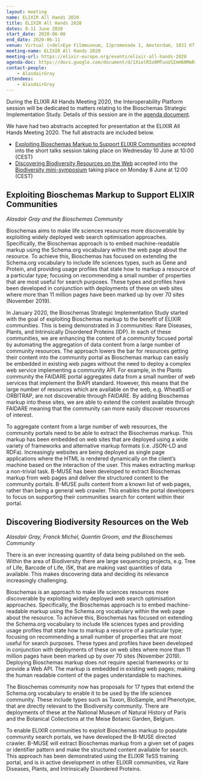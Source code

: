 ```yaml
---
layout: meeting
name: ELIXIR All Hands 2020
title: ELIXIR All Hands 2020
dates: 8-11 June 2020
start_date: 2020-06-08
end_date: 2020-06-11
venue: Virtual (<del>Eye Filmmuseum, IJpromenade 1, Amsterdam, 1031 KT, Netherlands</del>)
meeting-name: ELIXIR All Hands 2020
meeting-url: https://elixir-europe.org/events/elixir-all-hands-2020
agenda-doc: https://docs.google.com/document/d/1XielRIo0MTuoUSImH6NMmR-Zp0JDQ2sMSrd0knTthX4/edit?usp=sharing
contact-people:
    - AlasdairGray
attendees:
    - AlasdairGray
---
```


During the ELIXIR All Hands Meeting 2020, the Interoperability Platform session will be dedicated to matters relating to the Bioschemas Strategic Implementation Study. Details of this session are in the [agenda document]({{agenda-doc}}).

We have had two abstracts accepted for presentation at the ELIXIR All Hands Meeting 2020. The full abstracts are included below.

- [Exploiting Bioschemas Markup to Support ELIXIR Communities](#exploiting-bioschemas-markup-to-support-elixir-communities) accepted into the short talks session taking place on Wednesday 10 June at 10:00 (CEST)
- [Discovering Biodiversity Resources on the Web](#discovering-biodiversity-resources-on-the-web) accepted into the [Biodiversity mini-symposium](https://docs.google.com/document/d/11NDVkT5baCmFfA0bUdIxCauiKhfQofQPiXkJsnVAbP0/edit?usp=sharing) taking place on Monday 8 June at 12:00 (CEST)


## Exploiting Bioschemas Markup to Support ELIXIR Communities

_Alasdair Gray and the Bioschemas Community_

Bioschemas aims to make life sciences resources more discoverable by exploiting widely deployed web search optimisation approaches. Specifically, the Bioschemas approach is to embed machine-readable markup using the Schema.org vocabulary within the web page about the resource. To achieve this, Bioschemas has focused on extending the Schema.org vocabulary to include life sciences types, such as Gene and Protein, and providing usage profiles that state how to markup a resource of a particular type; focusing on recommending a small number of properties that are most useful for search purposes. These types and profiles have been developed in conjunction with deployments of these on web sites where more than 11 million pages have been marked up by over 70 sites (November 2019).

In January 2020, the Bioschemas Strategic Implementation Study started with the goal of exploiting Bioschemas markup to the benefit of ELIXIR communities. This is being demonstrated in 3 communities: Rare Diseases, Plants, and Intrinsically Disordered Proteins (IDP). In each of these communities, we are enhancing the content of a community focused portal by automating the aggregation of data content from a large number of community resources. The approach lowers the bar for resources getting their content into the community portal as Bioschemas markup can easily be embedded in existing web pages without the need to deploy a complex web service implementing a community API. For example, in the Plants community the FAIDARE portal aggregates data from a small number of web services that implement the BrAPI standard. However, this means that the large number of resources which are available on the web, e.g. WheatIS or ORBITRAP, are not discoverable through FAIDARE. By adding Bioschemas markup into these sites, we are able to extend the content available through FAIDARE meaning that the community can more easily discover resources of interest.

To aggregate content from a large number of web resources, the community portals need to be able to extract the Bisochemas markup. This markup has been embedded on web sites that are deployed using a wide variety of frameworks and alternative markup formats (i.e. JSON-LD and RDFa). Increasingly websites are being deployed as single page applications where the HTML is rendered dynamically on the client’s machine based on the interaction of the user. This makes extracting markup a non-trivial task. B-MUSE has been developed to extract Bioschemas markup from web pages and deliver the structured content to the community portals. B-MUSE pulls content from a known list of web pages, rather than being a general web crawler. This enables the portal developers to focus on supporting their communities search for content within their portal.

## Discovering Biodiversity Resources on the Web

_Alasdair Gray, Franck Michel, Quentin Groom, and the Bioschemas Community_

There is an ever increasing quantity of data being published on the web. Within the area of Biodiversity there are large sequencing projects, e.g. Tree of Life, Barcode of Life, i5K, that are making vast quantities of data available. This makes discovering data and deciding its relevance increasingly challenging.

Bioschemas is an approach to make life sciences resources more discoverable by exploiting widely deployed web search optimisation approaches. Specifically, the Bioschemas approach is to embed machine-readable markup using the Schema.org vocabulary within the web page about the resource. To achieve this, Bioschemas has focused on extending the Schema.org vocabulary to include life sciences types and providing usage profiles that state how to markup a resource of a particular type; focusing on recommending a small number of properties that are most useful for search purposes. These types and profiles have been developed in conjunction with deployments of these on web sites where more than 11 million pages have been marked up by over 70 sites (November 2019). Deploying Bioschemas markup does not require special frameworks or to provide a Web API. The markup is embedded in existing web pages; making the human readable content of the pages understandable to machines.

The Bioschemas community now has proposals for 17 types that extend the Schema.org vocabulary to enable it to be used by the life sciences community. These include types such as Taxon, BioSample, and Phenotype, that are directly relevant to the Biodiversity community. There are deployments of these at the National Museum of Natural History of Paris and the Botanical Collections at the Meise Botanic Garden, Belgium.

To enable ELIXIR communities to exploit Bioschemas markup to populate community search portals, we have developed the B-MUSE directed crawler. B-MUSE will extract Bioschemas markup from a given set of pages or identifier pattern and make the structured content available for search. This approach has been demonstrated using the ELIXIR TeSS training portal, and is in active development in other ELIXIR communities, viz Rare Diseases, Plants, and Intrinsically Disordered Proteins.
